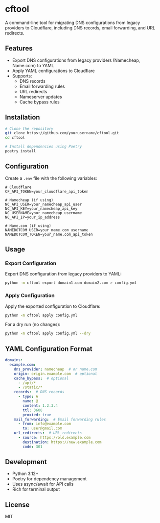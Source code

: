 # cftool

A command-line tool for migrating DNS configurations from legacy providers to Cloudflare, including DNS records, email forwarding, and URL redirects.

## Features

- Export DNS configurations from legacy providers (Namecheap, Name.com) to YAML
- Apply YAML configurations to Cloudflare
- Supports:
  - DNS records
  - Email forwarding rules
  - URL redirects
  - Nameserver updates
  - Cache bypass rules

## Installation

```bash
# Clone the repository
git clone https://github.com/yourusername/cftool.git
cd cftool

# Install dependencies using Poetry
poetry install
```

## Configuration

Create a `.env` file with the following variables:

```env
# Cloudflare
CF_API_TOKEN=your_cloudflare_api_token

# Namecheap (if using)
NC_API_USER=your_namecheap_api_user
NC_API_KEY=your_namecheap_api_key
NC_USERNAME=your_namecheap_username
NC_API_IP=your_ip_address

# Name.com (if using)
NAMEDOTCOM_USER=your_name.com_username
NAMEDOTCOM_TOKEN=your_name.com_api_token
```

## Usage

### Export Configuration

Export DNS configuration from legacy providers to YAML:

```bash
python -m cftool export domain1.com domain2.com > config.yml
```

### Apply Configuration

Apply the exported configuration to Cloudflare:

```bash
python -m cftool apply config.yml
```

For a dry run (no changes):

```bash
python -m cftool apply config.yml --dry
```

## YAML Configuration Format

```yaml
domains:
  example.com:
    dns_provider: namecheap  # or name.com
    origin: origin.example.com  # optional
    cache_bypass:  # optional
      - /api/*
      - /static/*
    records:  # DNS records
      - type: A
        name: @
        content: 1.2.3.4
        ttl: 3600
        proxied: true
    mail_forwarding:  # Email forwarding rules
      - from: info@example.com
        to: user@gmail.com
    url_redirects:  # URL redirects
      - source: https://old.example.com
        destination: https://new.example.com
        code: 301
```

## Development

- Python 3.12+
- Poetry for dependency management
- Uses async/await for API calls
- Rich for terminal output

## License

MIT
